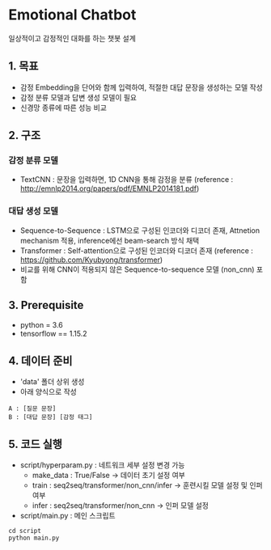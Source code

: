 # Emotional Chatbot
일상적이고 감정적인 대화를 하는 챗봇 설계

## 1. 목표
- 감정 Embedding을 단어와 함께 입력하여, 적절한 대답 문장을 생성하는 모델 작성
- 감정 분류 모델과 답변 생성 모델이 필요
- 신경망 종류에 따른 성능 비교

## 2. 구조
### 감정 분류 모델
- TextCNN : 문장을 입력하면, 1D CNN을 통해 감정을 분류
(reference : http://emnlp2014.org/papers/pdf/EMNLP2014181.pdf)

### 대답 생성 모델
- Sequence-to-Sequence : LSTM으로 구성된 인코더와 디코더 존재, Attnetion mechanism 적용, inference에선 beam-search 방식 채택
- Transformer : Self-attention으로 구성된 인코더와 디코더 존재
(reference : https://github.com/Kyubyong/transformer)
- 비교를 위해 CNN이 적용되지 않은 Sequence-to-sequence 모델 (non_cnn) 포함

## 3. Prerequisite
- python = 3.6
- tensorflow == 1.15.2

## 4. 데이터 준비
- 'data' 폴더 상위 생성
- 아래 양식으로 작성
```
A : [질문 문장]
B : [대답 문장] [감정 태그]
```

## 5. 코드 실행
- script/hyperparam.py : 네트워크 세부 설정 변경 가능
    - make_data : True/False -> 데이터 초기 설정 여부
    - train : seq2seq/transformer/non_cnn/infer -> 훈련시킬 모델 설정 및 인퍼 여부
    - infer : seq2seq/transformer/non_cnn -> 인퍼 모델 설정
- script/main.py : 메인 스크립트
```
cd script
python main.py
```